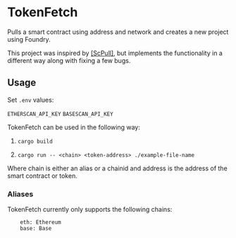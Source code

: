 # TokenFetch
Pulls a smart contract using address and network and creates a new project using Foundry.

This project was inspired by [\[ScPull\]](https://github.com/nuntax/ScPull/tree/main), but implements the functionality in a different way along with fixing a few bugs.

## Usage

Set `.env` values:

`ETHERSCAN_API_KEY`
`BASESCAN_API_KEY`

TokenFetch can be used in the following way:

1. `cargo build`

2. `cargo run -- <chain> <token-address> ./example-file-name`

Where chain is either an alias or a chainid and address is the address of the smart contract or token.

### Aliases
TokenFetch currently only supports the following chains:
```
    eth: Ethereum
    base: Base
```
